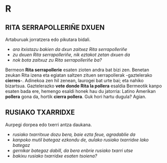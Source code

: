 # R #

## RITA SERRAPOLLERIÑE DXUEN ##

Artaburuak jorratzera edo pikutara bidali.

- *ara itxistazu bakien da dxun zaitxez Rita serrapolleriñe*
- *zu dxuen Rita serrapolleriñe, nik eztakot zetan dxuen da*
- *nok bota zaitxuz zu Rita serrapolleriñe ba?*

Bermeon **Rita serrapollerie** esaten zioten andra bat bizi zen. Benetan zeukan Rita izena eta egiatan saltzen zituen serrapollerak -gaztelerako **cierres**-. Adinekoa zen hil zenean, laurogei bat urte bai; eta nahiko bizartsua. Gaztelerazko **vete donde Rita la pollera** esaldia Bermeotik kanpo esaten bada ere, hemengo esaldi honek hau du jatorria: Latino Amerikan **pollera** gona da, hortik **cierra pollera**. Guk hori hartu dugula? Agian.

## RUSIAKO TXARRIDXE ##

Aurpegi dorpea edo txerri antza daukana.

- *rusiako txarritxue dozu bera, baie ezta feue, agradablie da*
- *kanpoko mutil bategaz ezkondu de, aulako rusiako txarridxe lako bategaz*
- *gernikar bategaz dabill, da bera enbrie rusiako txarri utse*
- *bakixu rusiako txarridxe esaten tsoiena?*

